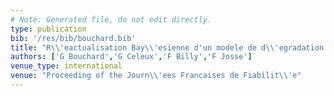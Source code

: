 ```yaml
---
# Note: Generated file, do not edit directly.
type: publication
bib: '/res/bib/bouchard.bib'
title: "R\\'eactualisation Bay\\'esienne d'un modele de d\\'egradation en fonction du retour d'exp\\'erience"
authors: ['G Bouchard','G Celeux','F Billy','F Josse']
venue_type: international
venue: "Proceeding of the Journ\\'ees Francaises de Fiabilit\\'e"
---
```


